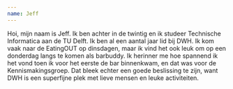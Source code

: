 ```yaml
---
name: Jeff
---
```


Hoi, mijn naam is Jeff. Ik ben achter in de twintig en ik studeer Technische Informatica aan de TU Delft. Ik ben al
een aantal jaar lid bij DWH. Ik kom vaak naar de EatingOUT op dinsdagen, maar ik vind het ook leuk om op een
donderdag langs te komen als barbuddy. Ik herinner me hoe spannend ik het vond toen ik voor het eerste de bar
binnenkwam, en dat was voor de Kennismakingsgroep. Dat bleek echter een goede beslissing te zijn, want DWH
is een superfijne plek met lieve mensen en leuke activiteiten.
